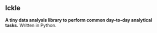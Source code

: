 ## Ickle
**A tiny data analysis library to perform common day-to-day analytical tasks.** Written in Python.
